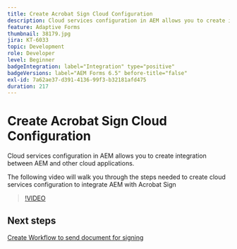 ```yaml
---
title: Create Acrobat Sign Cloud Configuration
description: Cloud services configuration in AEM allows you to create integration between AEM and other cloud applications. The following video will walk you through the steps needed to create cloud services configuration to integrate AEM with Acrobat Sign.
feature: Adaptive Forms
thumbnail: 38179.jpg
jira: KT-6033
topic: Development
role: Developer
level: Beginner
badgeIntegration: label="Integration" type="positive"
badgeVersions: label="AEM Forms 6.5" before-title="false"
exl-id: 7a62ae37-d391-4136-99f3-b32181afd475
duration: 217
---
```

# Create Acrobat Sign Cloud Configuration

Cloud services configuration in AEM allows you to create integration between AEM and other cloud applications.

The following video will walk you through the steps needed to create cloud services configuration to integrate AEM with Acrobat Sign

>[!VIDEO](https://video.tv.adobe.com/v/38179?quality=12&learn=on)

## Next steps

[Create Workflow to send document for signing](./create-workflow-to-send-document-for-signing.md)
